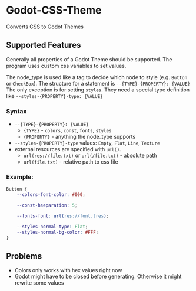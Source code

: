 # Godot-CSS-Theme

Converts CSS to Godot Themes

## Supported Features

Generally all properties of a Godot Theme should be supported. The program uses custom css variables to set values.

The node_type is used like a tag to decide which node to style (e.g. `Button` or `CheckBox`).
The structure for a statement is `--{TYPE}-{PROPERTY}: {VALUE}` 
The only exception is for setting `styles`. They need a special type definition like `--styles-{PROPERTY}-type: {VALUE}`

### Syntax
 - `--{TYPE}-{PROPERTY}: {VALUE}`
    - `{TYPE}` - `colors`, `const`, `fonts`, `styles` 
    - `{PROPERTY}` - anything the node_type supports
 - `--styles-{PROPERTY}-type` values: `Empty`, `Flat`, `Line`, `Texture`
 - external resources are specified with `url()`.
    - `url(res://file.txt)` or `url(/file.txt)` - absolute path
    - `url(file.txt)` - relative path to css file


### Example:
```css
Button {
    --colors-font-color: #000;

    --const-hseparation: 5;

    --fonts-font: url(res://font.tres);

    --styles-normal-type: Flat;
    --styles-normal-bg-color: #FFF;
}
```

## Problems
 - Colors only works with hex values right now
 - Godot might have to be closed before generating. Otherwise it might rewrite some values